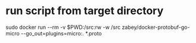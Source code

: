 

# run script from target directory
sudo docker run --rm -v $PWD:/src:rw -w /src zabey/docker-protobuf-go-micro --go_out=plugins=micro:. *.proto


